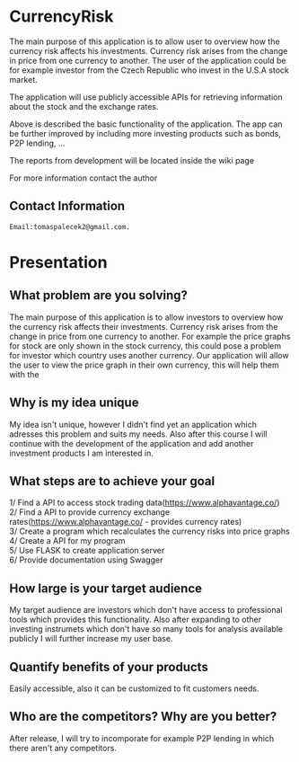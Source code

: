 # CurrencyRisk

The main purpose of this application is to allow user to overview how the currency risk affects his investments. Currency risk arises from the change in price from one currency to another. The user of the application could be for example investor from the Czech Republic who invest in the U.S.A stock market.

The application will use publicly accessible APIs for retrieving information about the stock and the exchange rates.

Above is described the basic functionality of the application. The app can be further improved by including more investing products such as bonds, P2P lending, ...

The reports from development will be located inside the wiki page

For more information contact the author

## Contact Information
    Email:tomaspalecek2@gmail.com. 


# Presentation

## What problem are you solving?

The main purpose of this application is to allow investors to overview how the currency risk affects their investments. Currency risk arises from the change in price from one currency to another. For example the price graphs for stock are only shown in the stock currency, this could pose a problem for investor which country uses another currency. Our application will allow the user to view the price graph in their own currency, this will help them with the 

## Why is my idea unique

My idea isn't unique, however I didn't find yet an application which adresses this problem and suits my needs. Also after this course I will continue with the development of the application and add another investment products I am interested in.

## What steps are to achieve your goal

1/ Find a API to access stock trading data(https://www.alphavantage.co/) <br/>
2/ Find a API to provide currency exchange rates(https://www.alphavantage.co/ - provides currency rates) <br/>
3/ Create a program which recalculates the currency risks into price graphs <br/>
4/ Create a API for my program <br/>
5/ Use FLASK to create application server <br/>
6/ Provide documentation using Swagger <br/>

## How large is your target audience

My target audience are investors which don't have access to professional tools which provides this functionality. Also after expanding to other investing instrumets which don't have so many tools for analysis available publicly I will further increase my user base.

## Quantify benefits of your products

Easily accessible, also it can be customized to fit customers needs.

## Who are the competitors? Why are you better? 

After release, I will try to incomporate for example P2P lending in which there aren't any competitors.




